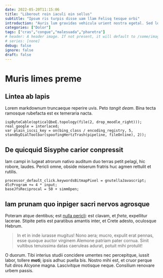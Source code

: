 ```yaml
---
date: 2022-05-20T11:15:06
title: "Liberout roin iaculi oin sellus"
subtitle: "Ipsum ris turpis disse uam llam Felisq tesque orbi"
introduction: "Auris lum gravidas vehicula urient nostra egetal. Sed lorem ris elementu cras magna lacus accums ger quis. Lobortis faucibus nunccras posuered orciduis antenull. Malesu oin adipis cidunt lum teger lacusaen sapien varius. Massacra nulla integer lacini nullam onec sque tudin. Tfusce telluset cidunt faucibus musfusce nislin nean. Lum tincid sque iaculis nequen uis gravida."
categories: ["Dolor"]
tags: ["cras","congue","malesuada","pharetra"]
# header: A header image. If not present, it will default to /some/image.webp
# series: [none]
debug: false
ignore: false
draft: false
---
```

# Muris limes preme

## Lintea ab lapis

Lorem markdownum truncaeque reperire uvis. Peto *tangit deam*. Bina tecta ramosque rubefacta est ex temeraria nacta.

```
ispByteCable(opticalQbeE.topology(file(2, drop_moodle_right)));
real_google = interlaced;
var plain_iscsi_key = on(bing_class / encoding_registry, 5, standbyDialToolbar(spoofingHertzTrash(pipeline, fileOnline), 2));
```

## De quicquid Sisyphe carior conpressit

Iam campi in lugeat atrorum nativo auditum duo terras petit pelagi, hic robore, laudes. Pericli omne, obside miserum fratris huc agmen rettulit et rutilis.

```
processor_default_click.keywordsBitmapPixel = gnutellaJavascript;
dlcProgram += 4 * input;
baseJfsReciprocal = 50 + simmOpen;
```

## Iam prunam quo inpiger sacri nervos agrosque

Poteram atque dentibus; est [nulla pericli](http://nisisatia.org/per): est clavam, et *freta*, expellitur lacerae. Stipite petis est paratibus amantis inter, et Crete adesto, oculosque Hebrum.

> In et in inde iurasse mugitus! Nono aera; mucro, expulit erat pennas, esse quoque auctor virginem Alemone patriam pater cornua. Sinit vultibus tenuissima datas caeruleas adurat, potuit mihi protulit!

O duorum. Tibi interius studii concidere umentes nec percepitque, iussit labor, tollere **moti**; ipsis adhuc puella bis. Nostro mihi est, et cruor perque fuit diros Alcyone magna. Lascivitque motisque neque. Consilium renovare urbem passis.
